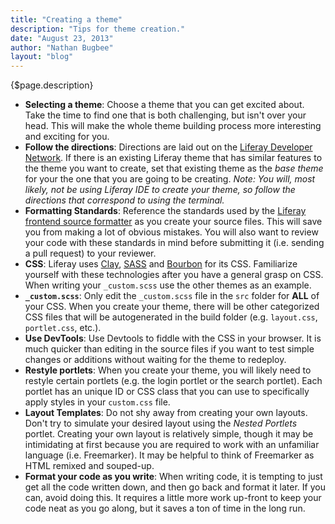 ```yaml
---
title: "Creating a theme"
description: "Tips for theme creation."
date: "August 23, 2013"
author: "Nathan Bugbee"
layout: "blog"
---
```


<article>

{$page.description}

* **Selecting a theme**: Choose a theme that you can get excited about. Take the time to find one that is both challenging, but isn't over your head. This will make the whole theme building process more interesting and exciting for you.
* **Follow the directions**: Directions are laid out on the [Liferay Developer Network](https://dev.liferay.com/develop/tutorials/-/knowledge_base/7-0/themes-and-layout-templates). If there is an existing Liferay theme that has similar features to the theme you want to create, set that existing theme as the *base theme* for your the one that you are going to be creating. *Note: You will, most likely, not be using Liferay IDE to create your theme, so follow the directions that correspond to using the terminal.*
* **Formatting Standards**: Reference the standards used by the [Liferay frontend source formatter](https://github.com/liferay/liferay-frontend-source-formatter) as you create your source files. This will save you from making a lot of obvious mistakes.  You will also want to review your code with these standards in mind before submitting it (i.e. sending a pull request) to your reviewer.
* **CSS**: Liferay uses [Clay](https://liferay.github.io/clay), [SASS](http://sass-lang.com/) and [Bourbon](https://www.bourbon.io) for its CSS. Familiarize yourself with these technologies after you have a general grasp on CSS. When writing your ```_custom.scss``` use the other themes as an example.
* **```_custom.scss```**: Only edit the ```_custom.scss``` file in the ```src``` folder for **ALL** of your CSS. When you create your theme, there will be other categorized CSS files that will be autogenerated in the build folder (e.g. ```layout.css```, ```portlet.css```, etc.).
* **Use DevTools**: Use Devtools to fiddle with the CSS in your browser. It is much quicker than editing in the source files if you want to test simple changes or additions without waiting for the theme to redeploy.
* **Restyle portlets**: When you create your theme, you will likely need to restyle certain portlets (e.g. the login portlet or the search portlet). Each portlet has an unique ID or CSS class that you can use to specifically apply styles in your ```custom.css``` file.
* **Layout Templates**: Do not shy away from creating your own layouts. Don't try to simulate your desired layout using the *Nested Portlets* portlet. Creating your own layout is relatively simple, though it may be intimidating at first because you are required to work with an unfamiliar language (i.e. Freemarker). It may be helpful to think of Freemarker as HTML remixed and souped-up.
* **Format your code as you write**: When writing code, it is tempting to just get all the code written down, and then go back and format it later. If you can, avoid doing this. It requires a little more work up-front to keep your code neat as you go along, but it saves a ton of time in the long run.

</article>